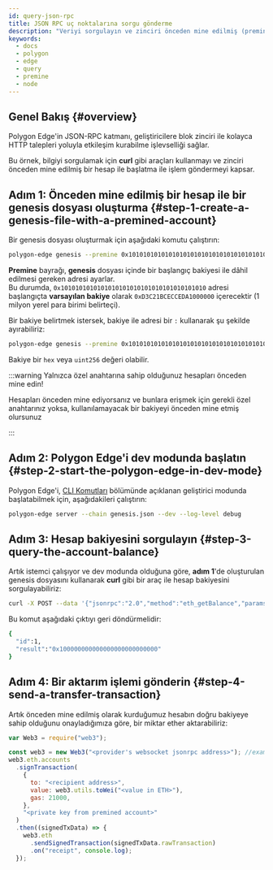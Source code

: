 ```yaml
---
id: query-json-rpc
title: JSON RPC uç noktalarına sorgu gönderme
description: "Veriyi sorgulayın ve zinciri önceden mine edilmiş (premined) bir hesap ile başlatın."
keywords:
  - docs
  - polygon
  - edge
  - query
  - premine
  - node
---
```


## Genel Bakış {#overview}

Polygon Edge'in JSON-RPC katmanı, geliştiricilere blok zinciri ile kolayca HTTP talepleri yoluyla etkileşim kurabilme
işlevselliği sağlar.

Bu örnek, bilgiyi sorgulamak için **curl** gibi araçları kullanmayı ve zinciri önceden mine edilmiş bir hesap ile başlatma ile
işlem göndermeyi kapsar.

## Adım 1: Önceden mine edilmiş bir hesap ile bir genesis dosyası oluşturma {#step-1-create-a-genesis-file-with-a-premined-account}

Bir genesis dosyası oluşturmak için aşağıdaki komutu çalıştırın:
````bash
polygon-edge genesis --premine 0x1010101010101010101010101010101010101010
````

**Premine** bayrağı, **genesis** dosyası içinde bir başlangıç bakiyesi ile dâhil edilmesi gereken adresi ayarlar.<br />
Bu durumda, `0x1010101010101010101010101010101010101010` adresi başlangıçta **varsayılan bakiye** olarak
`0xD3C21BCECCEDA1000000` içerecektir (1 milyon yerel para birimi belirteçi).

Bir bakiye belirtmek istersek, bakiye ile adresi bir `:` kullanarak şu şekilde ayırabiliriz:
````bash
polygon-edge genesis --premine 0x1010101010101010101010101010101010101010:0x123123
````

Bakiye bir `hex` veya `uint256` değeri olabilir.

:::warning Yalnızca özel anahtarına sahip olduğunuz hesapları önceden mine edin!

Hesapları önceden mine ediyorsanız ve bunlara erişmek için gerekli özel anahtarınız yoksa, kullanılamayacak bir bakiyeyi önceden mine etmiş olursunuz

:::

## Adım 2: Polygon Edge'i dev modunda başlatın {#step-2-start-the-polygon-edge-in-dev-mode}

Polygon Edge'i, [CLI Komutları](/docs/edge/get-started/cli-commands) bölümünde açıklanan geliştirici modunda başlatabilmek için,
aşağıdakileri çalıştırın:
````bash
polygon-edge server --chain genesis.json --dev --log-level debug
````

## Adım 3: Hesap bakiyesini sorgulayın {#step-3-query-the-account-balance}

Artık istemci çalışıyor ve dev modunda olduğuna göre, **adım 1**'de oluşturulan genesis dosyasını kullanarak
**curl** gibi bir araç ile hesap bakiyesini sorgulayabiliriz:
````bash
curl -X POST --data '{"jsonrpc":"2.0","method":"eth_getBalance","params":["0x1010101010101010101010101010101010101010", "latest"],"id":1}' localhost:8545
````

Bu komut aşağıdaki çıktıyı geri döndürmelidir:
````bash
{
  "id":1,
  "result":"0x100000000000000000000000000"
}
````

## Adım 4: Bir aktarım işlemi gönderin {#step-4-send-a-transfer-transaction}

Artık önceden mine edilmiş olarak kurduğumuz hesabın doğru bakiyeye sahip olduğunu onayladığımıza göre, bir miktar ether aktarabiliriz:

````js
var Web3 = require("web3");

const web3 = new Web3("<provider's websocket jsonrpc address>"); //example: ws://localhost:10002/ws
web3.eth.accounts
  .signTransaction(
    {
      to: "<recipient address>",
      value: web3.utils.toWei("<value in ETH>"),
      gas: 21000,
    },
    "<private key from premined account>"
  )
  .then((signedTxData) => {
    web3.eth
      .sendSignedTransaction(signedTxData.rawTransaction)
      .on("receipt", console.log);
  });

````

